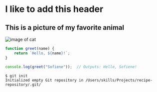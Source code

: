 # <h1> I like to add this  header
## <h2> This is a picture of my favorite animal

![image of cat]( https://cdn.pixabay.com/photo/2024/03/07/10/38/simba-8618301_1280.jpg)
``` javascript
function greet(name) {
    return `Hello, ${name}!`;
}

console.log(greet("Sofiene"));  // Outputs: Hello, Sofiene!
```

```
$ git init
Initialized empty Git repository in /Users/skills/Projects/recipe-repository/.git/
```
